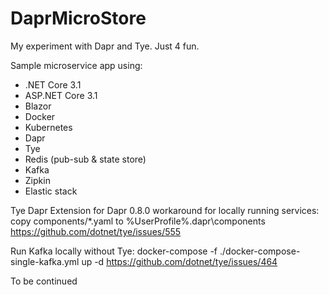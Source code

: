 # DaprMicroStore

My experiment with Dapr and Tye. Just 4 fun. 

Sample microservice app using:

- .NET Core 3.1
- ASP.NET Core 3.1
- Blazor
- Docker
- Kubernetes
- Dapr
- Tye
- Redis (pub-sub & state store)
- Kafka
- Zipkin
- Elastic stack


Tye Dapr Extension for Dapr 0.8.0 workaround for locally running services: copy components/*.yaml to %UserProfile%\.dapr\components 
https://github.com/dotnet/tye/issues/555

Run Kafka locally without Tye: docker-compose -f ./docker-compose-single-kafka.yml up -d
https://github.com/dotnet/tye/issues/464

To be continued
